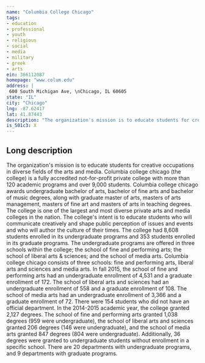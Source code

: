 ```yaml
---
name: "Columbia College Chicago"
tags:
- education
- professional
- youth
- religious
- social
- media
- military
- greek
- arts
ein: 366112087
homepage: "www.colum.edu"
address: |
 600 South Michigan Ave, \nChicago, IL 60605
state: "IL"
city: "Chicago"
lng: -87.62417
lat: 41.87443
description: "The organization's mission is to educate students for creative occupations in diverse fields of the arts and media. "
is_501c3: X
---
```


## Long description

The organization's mission is to educate students for creative occupations in diverse fields of the arts and media. Columbia college chicago (the college) is a fully accredited not-for-profit private college with more than 120 academic programs and over 9,000 students. Columbia college chicago awards undergraduate bachelor of arts, bachelor of fine arts and bachelor of music degrees, along with graduate master of arts, masters of arts management, masters of fine art and masters of arts in teaching degrees. The college is one of the largest and most diverse private arts and media colleges in the nation. The college's intent is to educate students who will communicate creatively and shape public perception of issues and events and who will author the culture of their times. The college had 8,608 students enrolled in its undergraduate programs and 353 students enrolled in its graduate programs. The undergraduate programs are offered in three schools within the college; the school of fine and performing arts; the school of liberal arts & sciences; and the school of media arts. Columbia college chicago consists of three schools: fine and performing arts, liberal arts and sciences and media arts. In fall 2015, the school of fine and performing arts had an undergraduate enrollment of 4,531 and a graduate enrollment of 172. The school of liberal arts and sciences had an undergraduate enrollment of 558 and a graduate enrollment of 108. The school of media arts had an undergraduate enrollment of 3,366 and a graduate enrollment of 72. There were 154 students who did not have an official department. In the 2014-2015 academic year, the college granted 2,127 degrees. The school of fine and performing arts granted 1,038 degrees (959 were undergraduate), the school of liberal arts and sciences granted 206 degrees (146 were undergraduate), and the school of media arts granted 847 degrees (804 were undergraduate). Additionally, 36 degrees were granted to undergraduate students without enrollment in a specific school. There are 20 departments with undergraduate programs, and 9 departments with graduate programs. 
